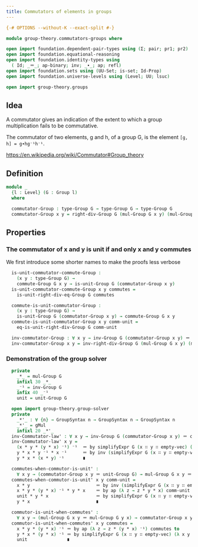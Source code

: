 ```yaml
---
title: Commutators of elements in groups
---
```


```agda
{-# OPTIONS --without-K --exact-split #-}

module group-theory.commutators-groups where

open import foundation.dependent-pair-types using (Σ; pair; pr1; pr2)
open import foundation.equational-reasoning
open import foundation.identity-types using
  ( Id; _＝_; ap-binary; inv; _∙_; ap; refl)
open import foundation.sets using (UU-Set; is-set; Id-Prop)
open import foundation.universe-levels using (Level; UU; lsuc)

open import group-theory.groups

```

## Idea

A commutator gives an indication of the extent to which a group multiplication fails to be commutative.

The commutator of two elements, g and h, of a group G, is the element `[g, h] = g∙hg⁻¹h⁻¹`.

https://en.wikipedia.org/wiki/Commutator#Group_theory

## Definition

```agda
module _
  {l : Level} (G : Group l)
  where

  commutator-Group : type-Group G → type-Group G → type-Group G
  commutator-Group x y = right-div-Group G (mul-Group G x y) (mul-Group G y x)
```

## Properties

### The commutator of x and y is unit if and only x and y commutes

We first introduce some shorter names to make the proofs less verbose

```agda
  is-unit-commutator-commute-Group :
    (x y : type-Group G) →
    commute-Group G x y → is-unit-Group G (commutator-Group x y)
  is-unit-commutator-commute-Group x y commutes =
    is-unit-right-div-eq-Group G commutes

  commute-is-unit-commutator-Group :
    (x y : type-Group G) →
    is-unit-Group G (commutator-Group x y) → commute-Group G x y
  commute-is-unit-commutator-Group x y comm-unit =
    eq-is-unit-right-div-Group G comm-unit

  inv-commutator-Group : ∀ x y → inv-Group G (commutator-Group x y) ＝ commutator-Group y x
  inv-commutator-Group x y = inv-right-div-Group G (mul-Group G x y) (mul-Group G y x)
```

### Demonstration of the group solver

```agda
  private
    _*_ = mul-Group G
    infixl 30 _*_
    _⁻¹ = inv-Group G
    infix 40 _⁻¹
    unit = unit-Group G

  open import group-theory.group-solver
  private
    _*'_ : ∀ {n} → GroupSyntax n → GroupSyntax n → GroupSyntax n
    _*'_ = gMul
    infixl 20 _*'_
  inv-Commutator-law' : ∀ x y → inv-Group G (commutator-Group x y) ＝ commutator-Group y x
  inv-Commutator-law' x y =
    (x * y * (y * x) ⁻¹) ⁻¹  ＝ by simplifyExpr G (x ∷ y ∷ empty-vec) (λ x y → gInv (x *' y *' gInv (y *' x))) to
    y * x * y ⁻¹ * x ⁻¹      ＝ by inv (simplifyExpr G (x ∷ y ∷ empty-vec) (λ x y → y *' x *' gInv (x *' y))) to
    y * x * (x * y) ⁻¹       ∎

  commutes-when-commutor-is-unit' :
    ∀ x y → (commutator-Group x y ＝ unit-Group G) → mul-Group G x y ＝ mul-Group G y x
  commutes-when-commutor-is-unit' x y comm-unit =
    x * y                         ＝ by inv (simplifyExpr G (x ∷ y ∷ empty-vec) (λ x y → (x *' y *' gInv (y *' x) *' y *' x))) to
    x * y * (y * x) ⁻¹ * y * x    ＝ by ap (λ z → z * y * x) comm-unit to
    unit * y * x                  ＝ by simplifyExpr G (x ∷ y ∷ empty-vec) (λ x y → (gUnit *' y *' x)) to
    y * x                         ∎

  commutor-is-unit-when-commutes' :
    ∀ x y → (mul-Group G x y ＝ mul-Group G y x) → commutator-Group x y ＝ unit-Group G
  commutor-is-unit-when-commutes' x y commutes =
    x * y * (y * x) ⁻¹ ＝ by ap (λ z → z * (y * x) ⁻¹) commutes to
    y * x * (y * x) ⁻¹ ＝ by simplifyExpr G (x ∷ y ∷ empty-vec) (λ x y → (y *' x *' gInv (y *' x))) to
    unit               ∎
```
